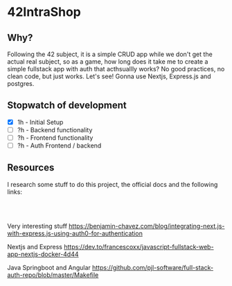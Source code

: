# 42IntraShop

## Why?
Following the 42 subject, it is a simple CRUD app while we don't get the actual real subject, so as a game, how long does it take me to create a simple fullstack app with auth that acthsuallly works?
No good practices, no clean code, but just works. Let's see! Gonna use Nextjs, Express.js and postgres.

## Stopwatch of development

- [x] 1h - Initial Setup
- [ ] ?h - Backend functionality
- [ ] ?h - Frontend functionality
- [ ] ?h - Auth Frontend / backend

## Resources

I research some stuff to do this project, the official docs and the following links:

<br/><br/>

Very interesting stuff
https://benjamin-chavez.com/blog/integrating-next.js-with-express.js-using-auth0-for-authentication

Nextjs and Express
https://dev.to/francescoxx/javascript-fullstack-web-app-nextjs-docker-4d44

Java Springboot and Angular
https://github.com/pjl-software/full-stack-auth-repo/blob/master/Makefile
